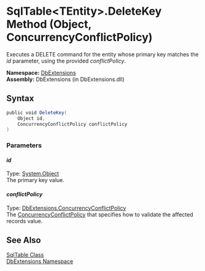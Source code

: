 SqlTable&lt;TEntity>.DeleteKey Method (Object, ConcurrencyConflictPolicy)
=========================================================================
Executes a DELETE command for the entity whose primary key matches the *id* parameter, using the provided *conflictPolicy*.

**Namespace:** [DbExtensions][1]  
**Assembly:** DbExtensions (in DbExtensions.dll)

Syntax
------

```csharp
public void DeleteKey(
	Object id,
	ConcurrencyConflictPolicy conflictPolicy
)
```

### Parameters

#### *id*
Type: [System.Object][2]  
The primary key value.

#### *conflictPolicy*
Type: [DbExtensions.ConcurrencyConflictPolicy][3]  
The [ConcurrencyConflictPolicy][3] that specifies how to validate the affected records value.


See Also
--------
[SqlTable<TEntity> Class][4]  
[DbExtensions Namespace][1]  

[1]: ../README.md
[2]: http://msdn.microsoft.com/en-us/library/e5kfa45b
[3]: ../ConcurrencyConflictPolicy/README.md
[4]: README.md